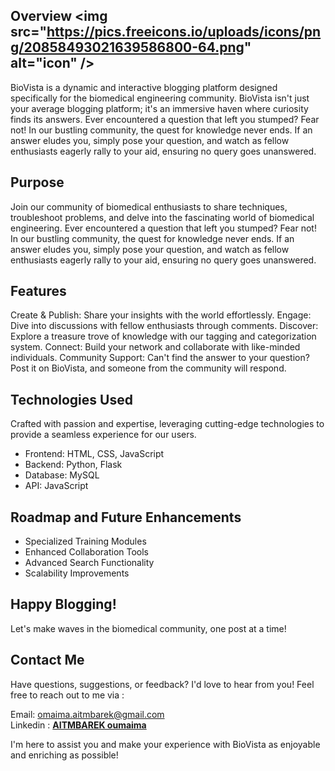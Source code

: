 ## Overview  <img  src="https://pics.freeicons.io/uploads/icons/png/20858493021639586800-64.png" alt="icon" />


BioVista is a dynamic and interactive blogging platform designed specifically for the biomedical engineering community. BioVista isn't just your average blogging platform; it's an immersive haven where curiosity finds its answers. Ever encountered a question that left you stumped? Fear not! In our bustling community, the quest for knowledge never ends. If an answer eludes you, simply pose your question, and watch as fellow enthusiasts eagerly rally to your aid, ensuring no query goes unanswered.


## Purpose

Join our community of biomedical enthusiasts to share techniques, troubleshoot problems, and delve into the fascinating world of biomedical engineering. Ever encountered a question that left you stumped? Fear not! In our bustling community, the quest for knowledge never ends. If an answer eludes you, simply pose your question, and watch as fellow enthusiasts eagerly rally to your aid, ensuring no query goes unanswered.

## Features

Create & Publish: Share your insights with the world effortlessly.
Engage: Dive into discussions with fellow enthusiasts through comments.
Discover: Explore a treasure trove of knowledge with our tagging and categorization system.
Connect: Build your network and collaborate with like-minded individuals.
Community Support: Can't find the answer to your question? Post it on BioVista, and someone from the community will respond.

## Technologies Used

Crafted with passion and expertise, leveraging cutting-edge technologies to provide a seamless experience for our users.
+ Frontend: HTML, CSS, JavaScript
+ Backend: Python, Flask
+ Database: MySQL
+ API: JavaScript

## Roadmap and Future Enhancements

+ Specialized Training Modules
+ Enhanced Collaboration Tools
+ Advanced Search Functionality
+ Scalability Improvements

## Happy Blogging!

Let's make waves in the biomedical community, one post at a time!

## Contact Me

Have questions, suggestions, or feedback? I'd love to hear from you! Feel free to reach out to me via :

Email: omaima.aitmbarek@gmail.com <br/>
Linkedin : <b>[AITMBAREK oumaima](www.linkedin.com/in/aitmbarek-oumaima)</b><br/>


I'm here to assist you and make your experience with BioVista as enjoyable and enriching as possible!

